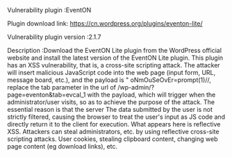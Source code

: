Vulnerability plugin :EventON

Plugin download link: https://cn.wordpress.org/plugins/eventon-lite/

Vulnerability plugin version :2.1.7

Description :Download the EventON Lite plugin from the WordPress official website and install the latest version of the EventON Lite plugin. This plugin has an XSS vulnerability, that is, a cross-site scripting attack. The attacker will insert malicious JavaScript code into the web page (input form, URL, message board, etc.), and the payload is " oNmOuSeOvEr=prompt(1)//, replace the tab parameter in the url of /wp-admin/?page=eventon&tab=evcal_1 with the payload, which will trigger when the administrator/user visits, so as to achieve the purpose of the attack. The essential reason is that the server The data submitted by the user is not strictly filtered, causing the browser to treat the user's input as JS code and directly return it to the client for execution. What appears here is reflective XSS. Attackers can steal administrators, etc. by using reflective cross-site scripting attacks. User cookies, stealing clipboard content, changing web page content (eg download links), etc.
